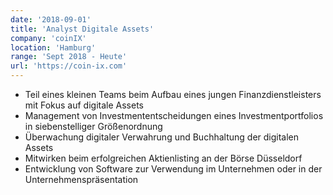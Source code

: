 ```yaml
---
date: '2018-09-01'
title: 'Analyst Digitale Assets'
company: 'coinIX'
location: 'Hamburg'
range: 'Sept 2018 - Heute'
url: 'https://coin-ix.com'
---
```


- Teil eines kleinen Teams beim Aufbau eines jungen Finanzdienstleisters mit Fokus auf digitale Assets
- Management von Investmententscheidungen eines Investmentportfolios in siebenstelliger Größenordnung
- Überwachung digitaler Verwahrung und Buchhaltung der digitalen Assets
- Mitwirken beim erfolgreichen Aktienlisting an der Börse Düsseldorf
- Entwicklung von Software zur Verwendung im Unternehmen oder in der Unternehmenspräsentation
